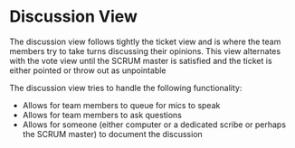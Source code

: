 # Discussion View

The discussion view follows tightly the ticket view and is where the team members try to take turns discussing their opinions. This view alternates with the vote view until the SCRUM master is satisfied and the ticket is either pointed or throw out as unpointable

The discussion view tries to handle the following functionality:

- Allows for team members to queue for mics to speak
- Allows for team members to ask questions
- Allows for someone (either computer or a dedicated scribe or perhaps the SCRUM master) to document the discussion